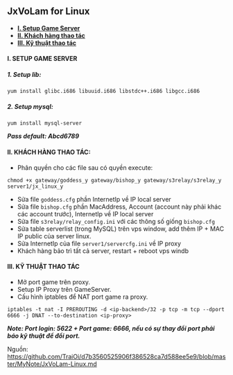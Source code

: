 ## JxVoLam for Linux

* **[I. Setup Game Server](#I)**
* **[II. Khách hàng thao tác](#II)**
* **[III. Kỹ thuật thao tác](#III)**

<a name="I"></a>
#### I. SETUP GAME SERVER
##### 1. Setup lib:
```
yum install glibc.i686 libuuid.i686 libstdc++.i686 libgcc.i686
```

##### 2. Setup mysql:
```
yum install mysql-server
```
***Pass default: Abcd6789***

<a name="II"></a>
#### II. KHÁCH HÀNG THAO TÁC:  
- Phân quyền cho các file sau có quyền execute:
```
chmod +x gateway/goddess_y gateway/bishop_y gateway/s3relay/s3relay_y server1/jx_linux_y
```
- Sửa file `goddess.cfg` phần InternetIp về IP local server
- Sửa file `bishop.cfg` phần MacAddress, Account (account này phải khác các account trước), InternetIp về IP local server
- Sửa file `s3relay/relay_config.ini` với các thông số giống `bishop.cfg`
- Sửa table serverlist (trong MySQL) trên vps window, add thêm IP + MAC IP public của server linux.
- Sửa InternetIp  của file `server1/servercfg.ini` về IP proxy
- Khách hàng bảo trì tất cả server, restart + reboot vps windb

<a name="III"></a>
#### III. KỸ THUẬT THAO TÁC
- Mở port game trên proxy.
- Setup IP Proxy trên GameServer.
- Cấu hình iptables để NAT port game ra proxy.
```
iptables -t nat -I PREROUTING -d <ip-backend>/32 -p tcp -m tcp --dport 6666 -j DNAT --to-destination <ip-proxy>
```

***Note: Port login: 5622 + Port game: 6666, nếu có sự thay đổi port phải báo kỹ thuật để đổi port.***


Nguồn: https://github.com/TraiOi/d7b3560525906f386528ca7d588ee5e9/blob/master/MyNote/JxVoLam-Linux.md
